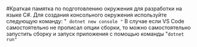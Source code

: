 #Краткая памятка по подготовлению окружения для разработки на языке C#.
Для создания консольного окружения используйте следующую команду:
"` dotnet new console "`
В случае если VS Code самостоятельно не прописал опции сборки, то можно самостоятельно запустить сборку и запуск приложения с помощью команды
"`dotnet run"`